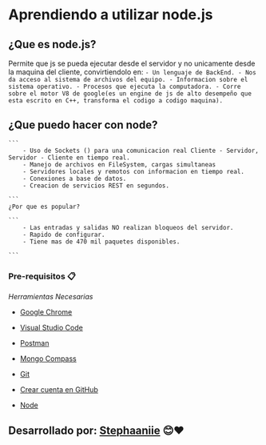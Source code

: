 # Aprendiendo a utilizar node.js

## ¿Que es node.js?

Permite que js se pueda ejecutar desde el servidor y no unicamente desde la maquina del cliente, convirtiendolo en:
    ``` - Un lenguaje de BackEnd.
        - Nos da acceso al sistema de archivos del equipo.
        - Informacion sobre el sistema operativo.
        - Procesos que ejecuta la computadora.
        - Corre sobre el motor V8 de google(es un engine de js de alto desempeño que esta escrito en C++, transforma el codigo a codigo maquina).
    ```
## ¿Que puedo hacer con node?

    ```
        - Uso de Sockets () para una comunicacion real Cliente - Servidor, Servidor - Cliente en tiempo real.
        - Manejo de archivos en FileSystem, cargas simultaneas
        - Servidores locales y remotos con informacion en tiempo real.
        - Conexiones a base de datos.
        - Creacion de servicios REST en segundos.

    ``` 
    ¿Por que es popular?
     
    ```
        - Las entradas y salidas NO realizan bloqueos del servidor.
        - Rapido de configurar.
        - Tiene mas de 470 mil paquetes disponibles.
     
    ```    
### Pre-requisitos 📋

_Herramientas Necesarias_

* [Google Chrome](https://www.google.com/chrome/)

* [Visual Studio Code](https://code.visualstudio.com/)

* [Postman](https://www.postman.com/downloads/)

* [Mongo Compass](https://www.mongodb.com/try/download/compass)

* [Git](https://git-scm.com/)

* [Crear cuenta en GitHub](https://github.com/)

* [Node](https://nodejs.org/es/)
     

## Desarrollado por:  [Stephaaniie](https://github.com/Stephaaniie) 😊❤️